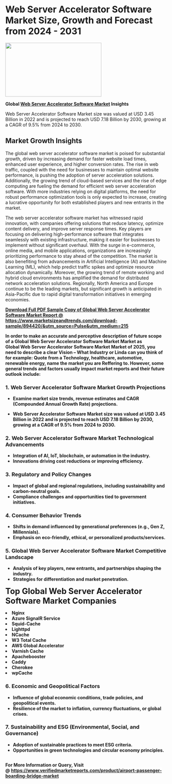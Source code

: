 <H1>Web Server Accelerator Software Market Size, Growth and Forecast from 2024 - 2031</H1><img class="aligncenter size-medium wp-image-584254" src="https://thirdeyenews.in/wp-content/uploads/2024/09/Global-Market-Research-300x168.jpeg" alt="" width="300" height="168" /><p><strong>Global&nbsp;<a href="https://www.marketsizeandtrends.com/download-sample/894420/&amp;utm_source=Pulse&amp;utm_medium=215">Web Server Accelerator Software Market</a> Insights</strong></p><p>Web Server Accelerator Software Market size was valued at USD 3.45 Billion in 2022 and is projected to reach USD 7.18 Billion by 2030, growing at a CAGR of 9.5% from 2024 to 2030.</p><p><h2>Market Growth Insights</h2> <p>The global web server accelerator software market is poised for substantial growth, driven by increasing demand for faster website load times, enhanced user experience, and higher conversion rates. The rise in web traffic, coupled with the need for businesses to maintain optimal website performance, is pushing the adoption of server acceleration solutions. Additionally, the growing trend of cloud-based services and the rise of edge computing are fueling the demand for efficient web server acceleration software. With more industries relying on digital platforms, the need for robust performance optimization tools is only expected to increase, creating a lucrative opportunity for both established players and new entrants in the market.</p> <p><strong><a href="#"></a></strong></p> <p>The web server accelerator software market has witnessed rapid innovation, with companies offering solutions that reduce latency, optimize content delivery, and improve server response times. Key players are focusing on delivering high-performance software that integrates seamlessly with existing infrastructure, making it easier for businesses to implement without significant overhaul. With the surge in e-commerce, online media, and mobile applications, organizations are increasingly prioritizing performance to stay ahead of the competition. The market is also benefiting from advancements in Artificial Intelligence (AI) and Machine Learning (ML), which help predict traffic spikes and optimize resource allocation dynamically. Moreover, the growing trend of remote working and hybrid cloud environments has amplified the demand for distributed network acceleration solutions. Regionally, North America and Europe continue to be the leading markets, but significant growth is anticipated in Asia-Pacific due to rapid digital transformation initiatives in emerging economies. <p><strong><a href="#"></p><p><span class=""><strong>Download Full PDF Sample Copy of Global Web Server Accelerator Software Market Report</strong> @ <a href="https://www.marketsizeandtrends.com/download-sample/894420/&amp;utm_source=Pulse&amp;utm_medium=215" target="_blank">https://www.marketsizeandtrends.com/download-sample/894420/&amp;utm_source=Pulse&amp;utm_medium=215</a></span></p><p>In order to make an accurate and perceptive description of future scope of a Global&nbsp;Web Server Accelerator Software Market Market as Global&nbsp;Web Server Accelerator Software Market Market of 2025, you need to describe a clear Vision &ndash; What Industry or Linda can you think of for example: Quote from a Technology, healthcare, automotive, renewable energy, name the market you are Reffering to. However, some general trends and factors usually impact market reports and their future outlook include:</p><h3>1.&nbsp;<strong>Web Server Accelerator Software Market Growth Projections</strong></h3><ul><li>Examine market size trends, revenue estimates and CAGR (Compounded Annual Growth Rate) projections.</li><li><p>Web Server Accelerator Software Market size was valued at USD 3.45 Billion in 2022 and is projected to reach USD 7.18 Billion by 2030, growing at a CAGR of 9.5% from 2024 to 2030.</p></li></ul><h3>2.&nbsp;<strong>Web Server Accelerator Software Market Technological Advancements</strong></h3><ul><li>Integration of AI, IoT, blockchain, or automation in the industry.</li><li>Innovations driving cost reductions or improving efficiency.</li></ul><h3>3.&nbsp;<strong>Regulatory and Policy Changes</strong></h3><ul><li>Impact of global and regional regulations, including sustainability and carbon-neutral goals.</li><li>Compliance challenges and opportunities tied to government initiatives.</li></ul><h3>4.&nbsp;<strong>Consumer Behavior Trends</strong></h3><ul><li>Shifts in demand influenced by generational preferences (e.g., Gen Z, Millennials).</li><li>Emphasis on eco-friendly, ethical, or personalized products/services.</li></ul><h3>5.&nbsp;<strong>Global Web Server Accelerator Software Market Competitive Landscape</strong></h3><ul><li>Analysis of key players, new entrants, and partnerships shaping the industry.</li><li>Strategies for differentiation and market penetration.</li></ul><p data-pm-slice="1 1 []"><span style="color: inherit; font-family: inherit; font-size: 25px;">Top Global Web Server Accelerator Software Market Companies</span></p><div class="" data-test-id=""><p><li>Nginx</li><li> Azure SignalR Service</li><li> Squid-Cache</li><li> Lighttpd</li><li> NCache</li><li> W3 Total Cache</li><li> AWS Global Accelerator</li><li> Varnish Cache</li><li> Apachebooster</li><li> Caddy</li><li> Cherokee</li><li> wpCache</li></p></div><h3>6.&nbsp;<strong>Economic and Geopolitical Factors</strong></h3><ul><li>Influence of global economic conditions, trade policies, and geopolitical events.</li><li>Resilience of the market to inflation, currency fluctuations, or global crises.</li></ul><h3>7.&nbsp;<strong>Sustainability and ESG (Environmental, Social, and Governance)</strong></h3><ul><li>Adoption of sustainable practices to meet ESG criteria.</li><li>Opportunities in green technologies and circular economy principles.</li></ul><h2><strong style="font-size: 14px;">For More Information or Query, Visit @&nbsp;</strong><a style="background-color: #ffffff; font-size: 14px;" href="https://www.marketsizeandtrends.com/report/web-server-accelerator-software-market-/" target="_blank">https://www.verifiedmarketreports.com/product/airport-passenger-boarding-bridge-market</a></h2>
